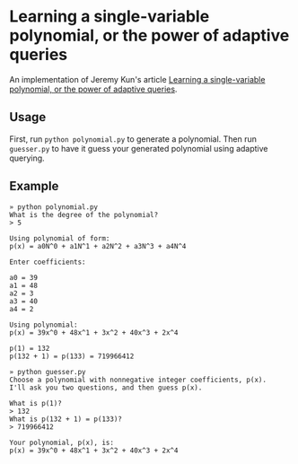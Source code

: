 # Learning a single-variable polynomial, or the power of adaptive queries

An implementation of Jeremy Kun's article [Learning a single-variable polynomial, or the power of adaptive queries](http://jeremykun.com/2014/11/18/learning-a-single-variable-polynomial-or-the-power-of-adaptive-queries/).

## Usage

First, run `python polynomial.py` to generate a polynomial. Then run `guesser.py` to have it guess your generated polynomial using adaptive querying.

## Example

    » python polynomial.py
    What is the degree of the polynomial?
    > 5

    Using polynomial of form:
    p(x) = a0N^0 + a1N^1 + a2N^2 + a3N^3 + a4N^4

    Enter coefficients:

    a0 = 39
    a1 = 48
    a2 = 3
    a3 = 40
    a4 = 2

    Using polynomial:
    p(x) = 39x^0 + 48x^1 + 3x^2 + 40x^3 + 2x^4

    p(1) = 132
    p(132 + 1) = p(133) = 719966412

    » python guesser.py
    Choose a polynomial with nonnegative integer coefficients, p(x).
    I'll ask you two questions, and then guess p(x).

    What is p(1)?
    > 132
    What is p(132 + 1) = p(133)?
    > 719966412

    Your polynomial, p(x), is:
    p(x) = 39x^0 + 48x^1 + 3x^2 + 40x^3 + 2x^4
